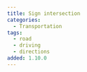 ```yaml
---
title: Sign intersection
categories:
  - Transportation
tags:
  - road
  - driving
  - directions
added: 1.10.0
---
```

